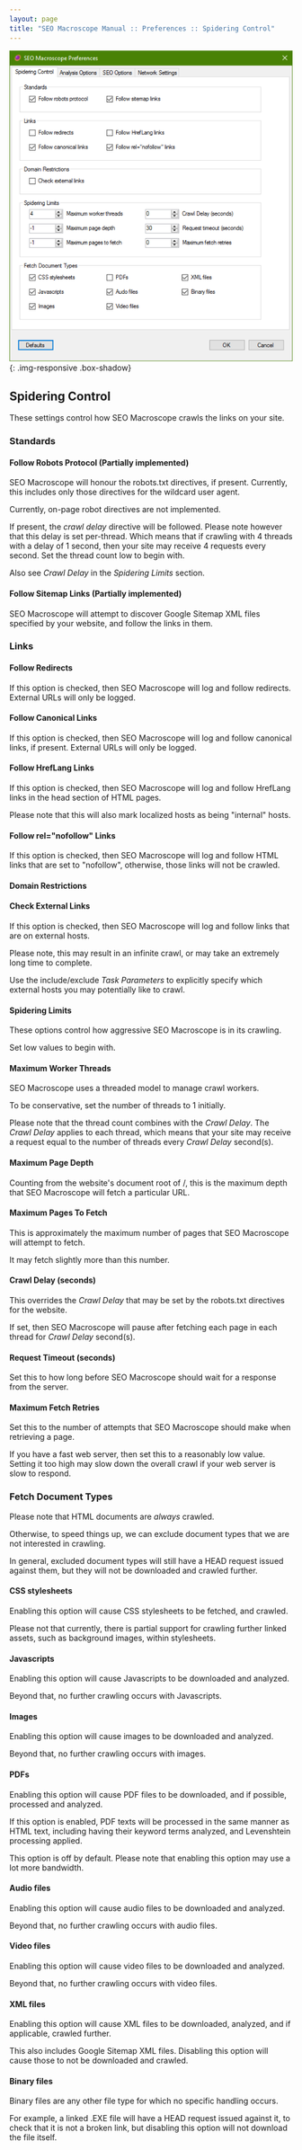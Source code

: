 ```yaml
---
layout: page
title: "SEO Macroscope Manual :: Preferences :: Spidering Control"
---
```


![SEO Macroscope spidering control preferences](../../images/preferences-spidering-control.png){: .img-responsive .box-shadow}

## Spidering Control

These settings control how SEO Macroscope crawls the links on your site.

### Standards

#### Follow Robots Protocol (Partially implemented)

SEO Macroscope will honour the robots.txt directives, if present. Currently, this includes only those directives for the wildcard user agent.

Currently, on-page robot directives are not implemented.

If present, the *crawl delay* directive will be followed. Please note however that this delay is set per-thread. Which means that if crawling with 4 threads with a delay of 1 second, then your site may receive 4 requests every second. Set the thread count low to begin with.

Also see *Crawl Delay* in the *Spidering Limits* section.

#### Follow Sitemap Links (Partially implemented)

SEO Macroscope will attempt to discover Google Sitemap XML files specified by your website, and follow the links in them.

### Links

#### Follow Redirects

If this option is checked, then SEO Macroscope will log and follow redirects. External URLs will only be logged.

#### Follow Canonical Links

If this option is checked, then SEO Macroscope will log and follow canonical links, if present. External URLs will only be logged.

#### Follow HrefLang Links

If this option is checked, then SEO Macroscope will log and follow HrefLang links in the head section of HTML pages.

Please note that this will also mark localized hosts as being "internal" hosts.

#### Follow rel="nofollow" Links

If this option is checked, then SEO Macroscope will log and follow HTML links that are set to "nofollow", otherwise, those links will not be crawled.

#### Domain Restrictions

#### Check External Links

If this option is checked, then SEO Macroscope will log and follow links that are on external hosts.

Please note, this may result in an infinite crawl, or may take an extremely long time to complete.

Use the include/exclude *Task Parameters* to explicitly specify which external hosts you may potentially like to crawl.

#### Spidering Limits

These options control how aggressive SEO Macroscope is in its crawling.

Set low values to begin with.

#### Maximum Worker Threads

SEO Macroscope uses a threaded model to manage crawl workers.

To be conservative, set the number of threads to 1 initially.

Please note that the thread count combines with the *Crawl Delay*. The *Crawl Delay* applies to each thread, which means that your site may receive a request equal to the number of threads every *Crawl Delay* second(s).

#### Maximum Page Depth

Counting from the website's document root of /, this is the maximum depth that SEO Macroscope will fetch a particular URL.

#### Maximum Pages To Fetch

This is approximately the maximum number of pages that SEO Macroscope will attempt to fetch.

It may fetch slightly more than this number.

#### Crawl Delay (seconds)

This overrides the *Crawl Delay* that may be set by the robots.txt directives for the website.

If set, then SEO Macroscope will pause after fetching each page in each thread for *Crawl Delay* second(s).

#### Request Timeout (seconds)

Set this to how long before SEO Macroscope should wait for a response from the server.

#### Maximum Fetch Retries

Set this to the number of attempts that SEO Macroscope should make when retrieving a page.

If you have a fast web server, then set this to a reasonably low value. Setting it too high may slow down the overall crawl if your web server is slow to respond.

### Fetch Document Types

Please note that HTML documents are *always* crawled.

Otherwise, to speed things up, we can exclude document types that we are not interested in crawling.

In general, excluded document types will still have a HEAD request issued against them, but they will not be downloaded and crawled further.

#### CSS stylesheets

Enabling this option will cause CSS stylesheets to be fetched, and crawled.

Please not that currently, there is partial support for crawling further linked assets, such as background images, within stylesheets.

#### Javascripts

Enabling this option will cause Javascripts to be downloaded and analyzed.

Beyond that, no further crawling occurs with Javascripts.

#### Images

Enabling this option will cause images to be downloaded and analyzed.

Beyond that, no further crawling occurs with images.

#### PDFs

Enabling this option will cause PDF files to be downloaded, and if possible, processed and analyzed.

If this option is enabled, PDF texts will be processed in the same manner as HTML text, including having their keyword terms analyzed, and Levenshtein processing applied.

This option is off by default. Please note that enabling this option may use a lot more bandwidth.

#### Audio files

Enabling this option will cause audio files to be downloaded and analyzed.

Beyond that, no further crawling occurs with audio files.

#### Video files

Enabling this option will cause video files to be downloaded and analyzed.

Beyond that, no further crawling occurs with video files.

#### XML files

Enabling this option will cause XML files to be downloaded, analyzed, and if applicable, crawled further.

This also includes Google Sitemap XML files. Disabling this option will cause those to not be downloaded and crawled.

#### Binary files

Binary files are any other file type for which no specific handling occurs.

For example, a linked .EXE file will have a HEAD request issued against it, to check that it is not a broken link, but disabling this option will not download the file itself.
